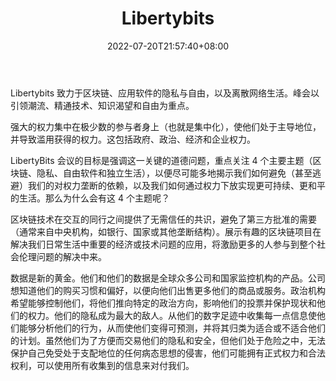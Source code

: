 ﻿---
weight: 
title: "Libertybits"
description: "Libertybits 致力于区块链、应用软件的隐私与自由，以及离散网络生活"
date: 2022-07-20T21:57:40+08:00
lastmod: 2022-07-20T16:45:40+08:00
draft: false
authors: ["seven"]
featuredImage: "libertybits.jpg"
link: "https://libertybits.org/"
tags: ["元宇宙社区","Libertybits"]
categories: ["navigation"]
navigation: ["元宇宙社区"]
lightgallery: true
toc: true
pinned: false
recommend: false
recommend1: false
---
Libertybits 致力于区块链、应用软件的隐私与自由，以及离散网络生活。峰会以引领潮流、精通技术、知识渴望和自由为重点。

强大的权力集中在极少数的参与者身上（也就是集中化），使他们处于主导地位，并导致滥用获得的权力。这包括政府、政治、经济和企业权力。

LibertyBits 会议的目标是强调这一关键的道德问题，重点关注 4 个主要主题（区块链、隐私、自由软件和独立生活），以便尽可能多地揭示我们如何避免（甚至逃避）我们的对权力垄断的依赖，以及我们如何通过权力下放实现更可持续、更和平的生活。那么为什么会有这 4 个主题呢？

区块链技术在交互的同行之间提供了无需信任的共识，避免了第三方批准的需要（通常来自中央机构，如银行、国家或其他垄断结构）。展示有趣的区块链项目在解决我们日常生活中重要的经济或技术问题的应用，将激励更多的人参与到整个社会伦理问题的解决中来。

数据是新的黄金。他们和他们的数据是全球众多公司和国家监控机构的产品。公司想知道他们的购买习惯和偏好，以便向他们出售更多他们的商品或服务。政治机构希望能够控制他们，将他们推向特定的政治方向，影响他们的投票并保护现状和他们的权力。他们的隐私成为最大的敌人。从他们的数字足迹中收集每一点信息使他们能够分析他们的行为，从而使他们变得可预测，并将其归类为适合或不适合他们的计划。虽然他们为了方便而交易他们的隐私和安全，但他们处于危险之中，无法保护自己免受处于支配地位的任何病态思想的侵害，他们可能拥有正式权力和合法权利，可以使用所有收集到的信息来对付我们。